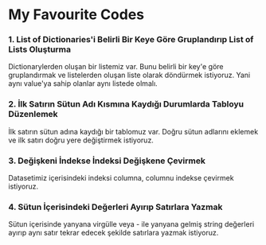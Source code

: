 # My Favourite Codes
### 1. List of Dictionaries'i Belirli Bir Keye Göre Gruplandırıp List of Lists Oluşturma
    
Dictionarylerden oluşan bir listemiz var. Bunu belirli bir key'e göre gruplandırmak ve listelerden oluşan liste olarak döndürmek istiyoruz. Yani aynı value'ya sahip olanlar aynı listede olmalı.

### 2. İlk Satırın Sütun Adı Kısmına Kaydığı Durumlarda Tabloyu Düzenlemek

İlk satırın sütun adına kaydığı bir tablomuz var. Doğru sütun adlarını eklemek ve ilk satırı doğru yere değiştirmek istiyoruz.

### 3. Değişkeni İndekse İndeksi Değişkene Çevirmek

Datasetimiz içerisindeki indeksi columna, columnu indekse çevirmek istiyoruz.

### 4. Sütun İçerisindeki Değerleri Ayırıp Satırlara Yazmak

Sütun içerisinde yanyana virgülle veya - ile yanyana gelmiş string değerleri ayırıp aynı satır tekrar edecek şekilde satırlara yazmak istiyoruz. 

